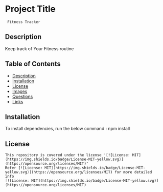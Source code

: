 
    
  #  Project Title
     Fitness Tracker
    
  ##  Description
  Keep track of Your Fitness routine
  ## Table of Contents
  * [Description](#description)
  * [Installation](#Installation)
  * [License](#license)
  * [Images](#Images)
  * [Questions](#questions)
  * [Links](#Links)
  ## Installation
  To install dependencies, run the below command :
    npm install
  ## License
    This repository is covered under the license '[![License: MIT](https://img.shields.io/badge/License-MIT-yellow.svg)](https://opensource.org/licenses/MIT)' 
    Refer [![License: MIT](https://img.shields.io/badge/License-MIT-yellow.svg)](https://opensource.org/licenses/MIT) for more detailed info 
    [![License: MIT](https://img.shields.io/badge/License-MIT-yellow.svg)](https://opensource.org/licenses/MIT)
    
  

